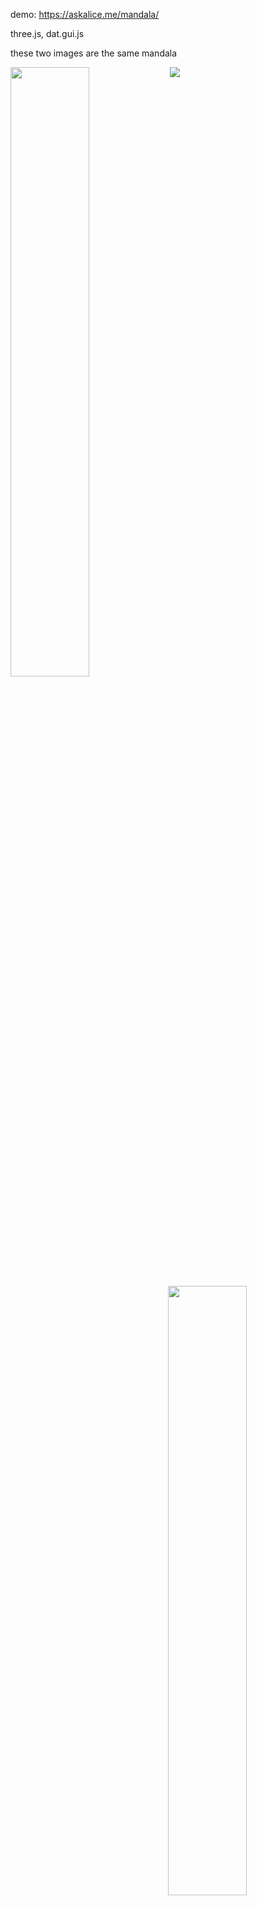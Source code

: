 demo: https://askalice.me/mandala/

three.js, dat.gui.js

these two images are the same mandala

<img src="http://in4.us/w3Ml.png"  width="50%" align="left"/>
<img src="http://in4.us/JNA.png"  width="50%" align="right"/>

<img src="http://in4.us/d6Oz.png" />
